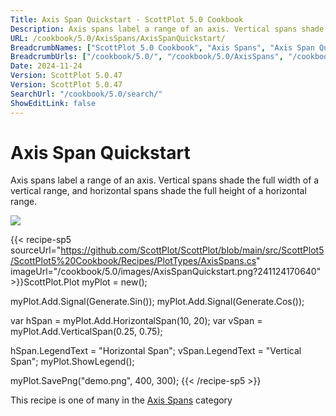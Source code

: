 ```yaml
---
Title: Axis Span Quickstart - ScottPlot 5.0 Cookbook
Description: Axis spans label a range of an axis. Vertical spans shade the full width of a vertical range, and horizontal spans shade the full height of a horizontal range.
URL: /cookbook/5.0/AxisSpans/AxisSpanQuickstart/
BreadcrumbNames: ["ScottPlot 5.0 Cookbook", "Axis Spans", "Axis Span Quickstart"]
BreadcrumbUrls: ["/cookbook/5.0/", "/cookbook/5.0/AxisSpans", "/cookbook/5.0/AxisSpans/AxisSpanQuickstart"]
Date: 2024-11-24
Version: ScottPlot 5.0.47
Version: ScottPlot 5.0.47
SearchUrl: "/cookbook/5.0/search/"
ShowEditLink: false
---
```



<div class='d-flex align-items-center mt-5'>
<h1 class='me-2 text-dark my-0 border-0'>Axis Span Quickstart</h1>
</div>

Axis spans label a range of an axis. Vertical spans shade the full width of a vertical range, and horizontal spans shade the full height of a horizontal range.

[![](/cookbook/5.0/images/AxisSpanQuickstart.png?241124170640)](/cookbook/5.0/images/AxisSpanQuickstart.png?241124170640)

{{< recipe-sp5 sourceUrl="https://github.com/ScottPlot/ScottPlot/blob/main/src/ScottPlot5/ScottPlot5%20Cookbook/Recipes/PlotTypes/AxisSpans.cs" imageUrl="/cookbook/5.0/images/AxisSpanQuickstart.png?241124170640" >}}ScottPlot.Plot myPlot = new();

myPlot.Add.Signal(Generate.Sin());
myPlot.Add.Signal(Generate.Cos());

var hSpan = myPlot.Add.HorizontalSpan(10, 20);
var vSpan = myPlot.Add.VerticalSpan(0.25, 0.75);

hSpan.LegendText = "Horizontal Span";
vSpan.LegendText = "Vertical Span";
myPlot.ShowLegend();

myPlot.SavePng("demo.png", 400, 300);
{{< /recipe-sp5 >}}

<div class='my-5 text-center'>This recipe is one of many in the <a href='/cookbook/5.0/AxisSpans'>Axis Spans</a> category</div>


